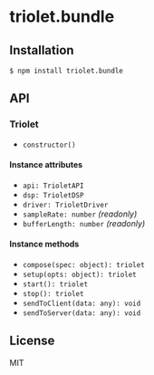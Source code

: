 # triolet.bundle

## Installation

```
$ npm install triolet.bundle
```

## API
### Triolet
- `constructor()`

#### Instance attributes
- `api: TrioletAPI`
- `dsp: TrioletDSP`
- `driver: TrioletDriver`
- `sampleRate: number` _(readonly)_
- `bufferLength: number` _(readonly)_

#### Instance methods
- `compose(spec: object): triolet`
- `setup(opts: object): triolet`
- `start(): triolet`
- `stop(): triolet`
- `sendToClient(data: any): void`
- `sendToServer(data: any): void`

## License

MIT
